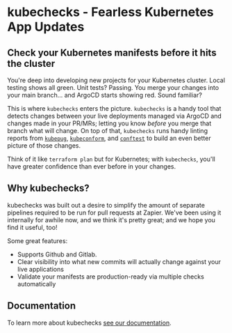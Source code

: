 # kubechecks - Fearless Kubernetes App Updates

## Check your Kubernetes manifests before it hits the cluster

You're deep into developing new projects for your Kubernetes cluster. Local testing shows all green. Unit tests? Passing.
You merge your changes into your main branch... and ArgoCD starts showing red. Sound familiar?

This is where `kubechecks` enters the picture. `kubechecks` is a handy tool that detects changes between your live deployments
managed via ArgoCD and changes made in your PR/MRs; letting you know _before_ you merge that branch what will change. On top of
that, `kubechecks` runs handy linting reports from [`kubepug`](https://github.com/rikatz/kubepug), [`kubeconform`](https://github.com/yannh/kubeconform), and [`conftest`](https://www.conftest.dev/) to build an even better picture of those changes.

Think of it like `terraform plan` but for Kubernetes; with `kubechecks`, you'll have greater confidence than ever before in your changes.

## Why kubechecks?

kubechecks was built out a desire to simplify the amount of separate pipelines required to be run for pull requests at Zapier. We've
been using it internally for awhile now, and we think it's pretty great; and we hope you find it useful, too!

Some great features:

- Supports Github and Gitlab.
- Clear visibility into what new commits will actually change against your live applications
- Validate your manifests are production-ready via multiple checks automatically

## Documentation

To learn more about kubechecks [see our documentation](https://kubechecks.readthedocs.io/).
